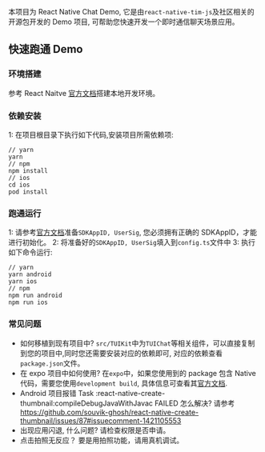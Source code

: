 本项目为 React Native Chat Demo, 它是由`react-native-tim-js`及社区相关的开源包开发的 Demo 项目, 可帮助您快速开发一个即时通信聊天场景应用。

## 快速跑通 Demo

### 环境搭建

参考 React Naitve [官方文档](https://reactnative.dev/docs/environment-setup)搭建本地开发环境。

### 依赖安装

1: 在项目根目录下执行如下代码,安装项目所需依赖项:

```
// yarn
yarn
// npm
npm install
// ios
cd ios
pod install
```

### 跑通运行

1: 请参考[官方文档](https://cloud.tencent.com/document/product/269/77272)准备`SDKAppID, UserSig`, 您必须拥有正确的 SDKAppID，才能进行初始化。
2: 将准备好的`SDKAppID, UserSig`填入到`config.ts`文件中
3: 执行如下命令运行:

```
// yarn
yarn android
yarn ios
// npm
npm run android
npm run ios
```

### 常见问题

- 如何移植到现有项目中?
  `src/TUIKit`中为`TUIChat`等相关组件，可以直接复制到您的项目中,同时您还需要安装对应的依赖即可, 对应的依赖查看`package.json`文件。
- 在 expo 项目中如何使用?
  在`expo`中，如果您使用到的 package 包含 Native 代码，需要您使用`development build`, 具体信息可查看其[官方文档](https://docs.expo.dev/home/develop/development-builds/introduction/).
- Android 项目报错 Task :react-native-create-thumbnail:compileDebugJavaWithJavac FAILED 怎么解决?
  请参考 https://github.com/souvik-ghosh/react-native-create-thumbnail/issues/87#issuecomment-1421105553
- 出现应用闪退, 什么问题?
  请检查权限是否申请。
- 点击拍照无反应？
  要是用拍照功能，请用真机调试。
